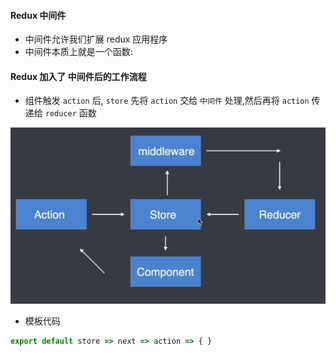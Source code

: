 #### Redux 中间件
- 中间件允许我们扩展 redux 应用程序
- 中间件本质上就是一个函数:


#### Redux 加入了 中间件后的工作流程
-  组件触发 `action` 后, `store` 先将 `action` 交给 `中间件` 处理,然后再将 `action` 传递给 `reducer` 函数
  
<img src="./demos/redux-middleware-flow.png">

- 模板代码
```js
export default store => next => action => { }
```